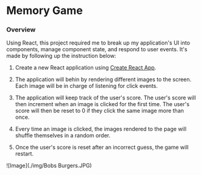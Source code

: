 # Memory Game

### Overview

Using React, this project required me to break up my application's UI into components, manage component state, and respond to user events. It's made by following up the instruction below: 

1. Create a new React application using [Create React App](https://github.com/facebookincubator/create-react-app).

2. The application will behin by rendering different images to the screen. Each image will be in charge of listening for click events.

3. The application will keep track of the user's score. The user's score will then increment when an image is clicked for the first time. The user's score will then be reset to 0 if they click the same image more than once.

4. Every time an image is clicked, the images rendered to the page will shuffle themselves in a random order.

5. Once the user's score is reset after an incorrect guess, the game will restart.

![Image](./img/Bobs Burgers.JPG)
